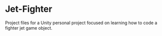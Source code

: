 # Jet-Fighter
Project files for a Unity personal project focused on learning how to code a fighter jet game object.
